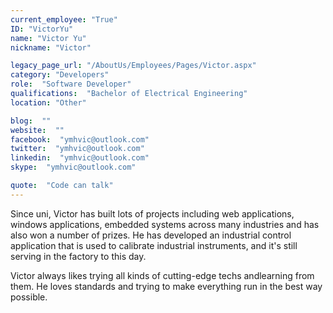 ```yaml
---
current_employee: "True"
ID: "VictorYu"
name: "Victor Yu"
nickname: "Victor"

legacy_page_url: "/AboutUs/Employees/Pages/Victor.aspx"
category: "Developers"
role:  "Software Developer"
qualifications:  "Bachelor of Electrical Engineering"
location: "Other"

blog:  ""
website:  ""
facebook:  "ymhvic@outlook.com"
twitter:  "ymhvic@outlook.com"
linkedin:  "ymhvic@outlook.com"
skype:  "ymhvic@outlook.com"

quote:  "Code can talk"
---
```


​​​Since uni, Victor has built lots of projects including web applications​​, windows applications, embedded systems across many industries and has also won a number of prizes.​​ He has developed an industrial control application that is used to calibrate industrial instruments, and it's still serving in the factory to this day.  

Victor always likes trying all kinds of cutting-edge techs and​​ learning from them. He loves standards and trying to make everything run in the best way possible.​  